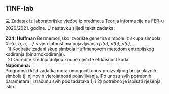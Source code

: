 ## TINF-lab ##

:computer: Zadatak iz laboratorijske vježbe iz predmeta Teorija informacije na [FER](https://www.fer.unizg.hr/)-u 
2020/2021. godine. U nastavku slijedi tekst zadatka:

**Z04: Huffman**
Bezmemorijsko izvorište generira simbole iz skupa simbola *X={a, b, c, ...}* s vjerojatnostima
pojavljivanja *p(a), p(b), p(c), ...*  
&nbsp;&nbsp;1) Kodirajte zadani skup simbola Huffmanovom metodom entropijskog kodiranja (binarnokodiranje).  
&nbsp;&nbsp;2) Odredite srednju duljinu kodne riječi te efikasnost koda.<br/>
**Napomena:**  
Programski kôd zadatka mora omogućiti unos proizvoljnog broja ulaznih simbola tj. njihovih
vjerojatnosti pojavljivanja. Po unosu svih potrebnih parametara i izračunu svih podzadataka 1) i 2)
potrebno je ispisati rješenja istih.